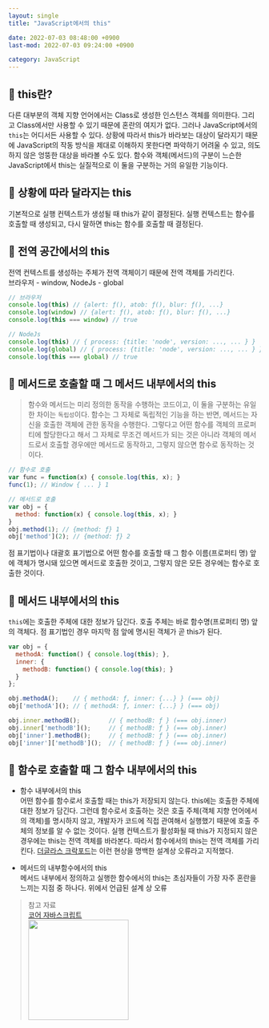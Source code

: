 ```yaml
---
layout: single
title: "JavaScript에서의 this"

date: 2022-07-03 08:48:00 +0900
last-mod: 2022-07-03 09:24:00 +0900

category: JavaScript
---
```


## 📌 this란?
다른 대부분의 객체 지향 언어에서는 Class로 생성한 인스턴스 객체를 의미한다. 그리고 Class에서만 사용할 수 있기 때문에 혼란의 여지가 없다. 그러나 JavaScript에서의 `this`는 어디서든 사용할 수 있다. 상황에 따라서 this가 바라보는 대상이 달라지기 때문에 JavaScript의 작동 방식을 제대로 이해하지 못한다면 파악하기 어려울 수 있고, 의도하지 않은 엉뚱한 대상을 바라볼 수도 있다. 함수와 객체(메서드)의 구분이 느슨한 JavaScript에서 this는 실질적으로 이 둘을 구분하는 거의 유일한 기능이다.

## 📌 상황에 따라 달라지는 this
기본적으로 실행 컨텍스트가 생성될 때 this가 같이 결정된다. 실행 컨텍스트는 함수를 호출할 때 생성되고, 다시 말하면 this는 함수를 호출할 때 결정된다.

## 📌 전역 공간에서의 this
전역 컨텍스트를 생성하는 주체가 전역 객체이기 때문에 전역 객체를 가리킨다.<br>
브라우저 - window, NodeJs - global
```javascript
// 브라우저
console.log(this) // {alert: ƒ(), atob: ƒ(), blur: ƒ(), ...}
console.log(window) // {alert: ƒ(), atob: ƒ(), blur: ƒ(), ...}
console.log(this === window) // true

// NodeJs
console.log(this) // { process: {title: 'node', version: ..., ... } }
console.log(global) // { process: {title: 'node', version: ..., ... } }
console.log(this === global) // true
```

## 📌 메서드로 호출할 때 그 메서드 내부에서의 this
> 함수와 메서드는 미리 정의한 동작을 수행하는 코드이고, 이 둘을 구분하는 유일한 차이는 `독립성`이다. 함수는 그 자체로 독립적인 기능을 하는 반면, 메서드는 자신을 호출한 객체에 관한 동작을 수행한다. 그렇다고 어떤 함수를 객체의 프로퍼티에 할당한다고 해서 그 자체로 무조건 메서드가 되는 것은 아니라 객체의 메서드로서 호출할 경우에만 메서드로 동작하고, 그렇지 않으면 함수로 동작하는 것이다.

```javascript
// 함수로 호출
var func = function(x) { console.log(this, x); }
func(1); // Window { ... } 1

// 메서드로 호출
var obj = {
  method: function(x) { console.log(this, x); }
}
obj.method(1); // {method: ƒ} 1
obj['method'](2); // {method: ƒ} 2
```

점 표기법이나 대괄호 표기법으로 어떤 함수를 호출할 때 그 함수 이름(프로퍼티 명) 앞에 객체가 명시돼 있으면 메서드로 호출한 것이고, 그렇지 않은 모든 경우에는 함수로 호출한 것이다.

## 📌 메서드 내부에서의 this
`this`에는 호출한 주체에 대한 정보가 담긴다. 호출 주체는 바로 함수명(프로퍼티 명) 앞의 객체다. 점 표기법인 경우 마지막 점 앞에 명시된 객체가 곧 this가 된다.
```javascript
var obj = {
  methodA: function() { console.log(this); },
  inner: {
    methodB: function() { console.log(this); }
  }
};

obj.methodA();    // { methodA: ƒ, inner: {...} } (=== obj)
obj['methodA'](); // { methodA: ƒ, inner: {...} } (=== obj)

obj.inner.methodB();        // { methodB: ƒ } (=== obj.inner)
obj.inner['methodB']();     // { methodB: ƒ } (=== obj.inner)
obj['inner'].methodB();     // { methodB: ƒ } (=== obj.inner)
obj['inner']['methodB']();  // { methodB: ƒ } (=== obj.inner)
```

## 📌 함수로 호출할 때 그 함수 내부에서의 this
* 함수 내부에서의 this
<br>어떤 함수를 함수로서 호출할 때는 this가 저장되지 않는다. this에는 호출한 주체에 대한 정보가 담긴다. 그런데 함수로서 호출하는 것은 호출 주체(객체 지향 언어에서의 객체)를 명시하지 않고, 개발자가 코드에 직접 관여해서 실행했기 때문에 호출 주체의 정보를 알 수 없는 것이다. 실행 컨텍스트가 활성화될 때 this가 지정되지 않은 경우에는 this는 전역 객체를 바라본다. 따라서 함수에서의 this는 전역 객체를 가리킨다. [더글라스 크락포드](https://ko.wikipedia.org/wiki/더글라스_크록포드)는 이런 현상을 명백한 설계상 오류라고 지적했다.

* 메서드의 내부함수에서의 this
<br>메서드 내부에서 정의하고 실행한 함수에서의 this는 초심자들이 가장 자주 혼란을 느끼는 지점 중 하나다. 위에서 언급된 설계 상 오류

> 참고 자료<br>[코어 자바스크립트](http://www.yes24.com/Product/Goods/78586788)<img style="display:block;width:200px" src="https://user-images.githubusercontent.com/89335307/177023356-078a494f-5edb-4148-a2f6-e37108404bc4.jpg">
